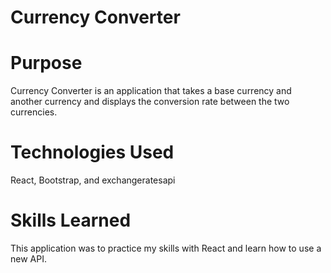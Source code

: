 # Currency Converter

# Purpose
 Currency Converter is an application that takes a base currency and another currency and displays the conversion rate between the two currencies.

# Technologies Used
 React, Bootstrap, and exchangeratesapi

# Skills Learned
This application was to practice my skills with React and learn how to use a new API.
